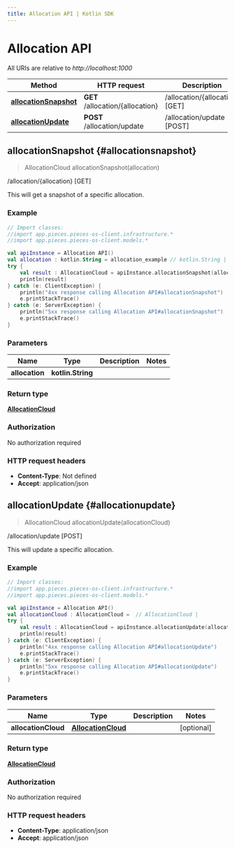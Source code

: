 ```yaml
---
title: Allocation API | Kotlin SDK
---
```


# Allocation API

All URIs are relative to *http://localhost:1000*

Method | HTTP request | Description
------------- | ------------- | -------------
[**allocationSnapshot**](#allocationsnapshot) | **GET** /allocation/\{allocation\} | /allocation/\{allocation\} [GET]
[**allocationUpdate**](#allocationupdate) | **POST** /allocation/update | /allocation/update [POST]


## **allocationSnapshot** {#allocationsnapshot}
> AllocationCloud allocationSnapshot(allocation)

/allocation/\{allocation\} [GET]

This will get a snapshot of a specific allocation.

### Example
```kotlin
// Import classes:
//import app.pieces.pieces-os-client.infrastructure.*
//import app.pieces.pieces-os-client.models.*

val apiInstance = Allocation API()
val allocation : kotlin.String = allocation_example // kotlin.String | 
try {
    val result : AllocationCloud = apiInstance.allocationSnapshot(allocation)
    println(result)
} catch (e: ClientException) {
    println("4xx response calling Allocation API#allocationSnapshot")
    e.printStackTrace()
} catch (e: ServerException) {
    println("5xx response calling Allocation API#allocationSnapshot")
    e.printStackTrace()
}
```

### Parameters

Name | Type | Description  | Notes
------------- | ------------- | ------------- | -------------
 **allocation** | **kotlin.String**|  |

### Return type

[**AllocationCloud**](../models/AllocationCloud)

### Authorization

No authorization required

### HTTP request headers

 - **Content-Type**: Not defined
 - **Accept**: application/json

## **allocationUpdate** {#allocationupdate}
> AllocationCloud allocationUpdate(allocationCloud)

/allocation/update [POST]

This will update a specific allocation.

### Example
```kotlin
// Import classes:
//import app.pieces.pieces-os-client.infrastructure.*
//import app.pieces.pieces-os-client.models.*

val apiInstance = Allocation API()
val allocationCloud : AllocationCloud =  // AllocationCloud | 
try {
    val result : AllocationCloud = apiInstance.allocationUpdate(allocationCloud)
    println(result)
} catch (e: ClientException) {
    println("4xx response calling Allocation API#allocationUpdate")
    e.printStackTrace()
} catch (e: ServerException) {
    println("5xx response calling Allocation API#allocationUpdate")
    e.printStackTrace()
}
```

### Parameters

Name | Type | Description  | Notes
------------- | ------------- | ------------- | -------------
 **allocationCloud** | [**AllocationCloud**](../models/AllocationCloud)|  | [optional]

### Return type

[**AllocationCloud**](../models/AllocationCloud)

### Authorization

No authorization required

### HTTP request headers

 - **Content-Type**: application/json
 - **Accept**: application/json

